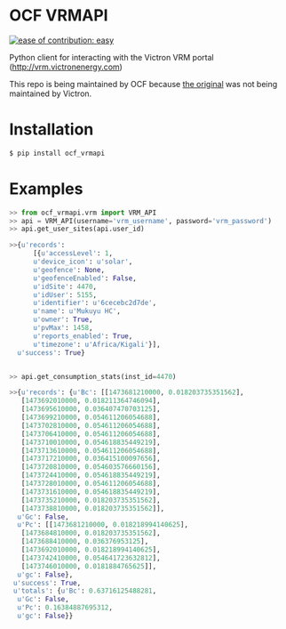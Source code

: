 # OCF VRMAPI

[![ease of contribution: easy](https://img.shields.io/badge/ease%20of%20contribution:%20easy-32bd50)](https://github.com/openclimatefix/ocf-meta-repo?tab=readme-ov-file#overview-of-ocfs-nowcasting-repositories)

Python client for interacting with the Victron VRM portal
(<http://vrm.victronenergy.com>)

This repo is being maintained by OCF because [the original](https://github.com/victronenergy/vrm-api-python-client) was not being maintained by Victron.

# Installation

``` bash
$ pip install ocf_vrmapi
```

# Examples

``` python
>> from ocf_vrmapi.vrm import VRM_API
>> api = VRM_API(username='vrm_username', password='vrm_password')
>> api.get_user_sites(api.user_id)

>>{u'records':
      [{u'accessLevel': 1,
      u'device_icon': u'solar',
      u'geofence': None,
      u'geofenceEnabled': False,
      u'idSite': 4470,
      u'idUser': 5155,
      u'identifier': u'6cecebc2d7de',
      u'name': u'Mukuyu HC',
      u'owner': True,
      u'pvMax': 1458,
      u'reports_enabled': True,
      u'timezone': u'Africa/Kigali'}],
  u'success': True}


>> api.get_consumption_stats(inst_id=4470) 

>>{u'records': {u'Bc': [[1473681210000, 0.018203735351562],
   [1473692010000, 0.018211364746094],
   [1473695610000, 0.036407470703125],
   [1473699210000, 0.054611206054688],
   [1473702810000, 0.054611206054688],
   [1473706410000, 0.054611206054688],
   [1473710010000, 0.054618835449219],
   [1473713610000, 0.054611206054688],
   [1473717210000, 0.036415100097656],
   [1473720810000, 0.054603576660156],
   [1473724410000, 0.054618835449219],
   [1473728010000, 0.054611206054688],
   [1473731610000, 0.054618835449219],
   [1473735210000, 0.018203735351562],
   [1473738810000, 0.018203735351562]],
  u'Gc': False,
  u'Pc': [[1473681210000, 0.018218994140625],
   [1473684810000, 0.018203735351562],
   [1473688410000, 0.036376953125],
   [1473692010000, 0.018218994140625],
   [1473742410000, 0.054641723632812],
   [1473746010000, 0.0181884765625]],
  u'gc': False},
 u'success': True,
 u'totals': {u'Bc': 0.63716125488281,
  u'Gc': False,
  u'Pc': 0.16384887695312,
  u'gc': False}}
```
